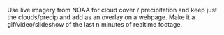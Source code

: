 Use live imagery from NOAA for cloud cover / precipitation and keep  just the clouds/precip and add as an overlay on a webpage.
Make it a gif/video/slideshow of the last n minutes of realtime footage.